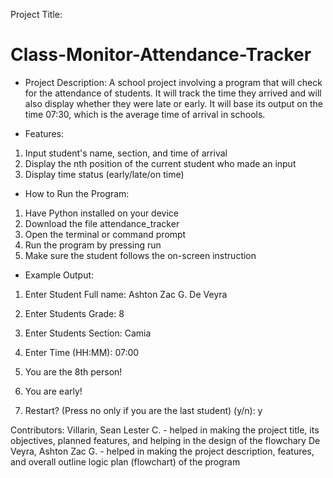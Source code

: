 Project Title:
# Class-Monitor-Attendance-Tracker

- Project Description:
A school project involving a program that will check for the attendance of students. It will track the time they arrived and will also display whether they were late or early. It will base its output on the time 07:30, which is the average time of arrival in schools.

- Features:
1. Input student's name, section, and time of arrival
2. Display the nth position of the current student who made an input
3. Display time status (early/late/on time)

- How to Run the Program:
1. Have Python installed on your device
2. Download the file attendance_tracker
3. Open the terminal or command prompt
4. Run the program by pressing run
5. Make sure the student follows the on-screen instruction

- Example Output:
1. Enter Student Full name: Ashton Zac G. De Veyra
2. Enter Students Grade: 8
3. Enter Students Section: Camia
4. Enter Time (HH:MM): 07:00
5. You are the 8th person!
6. You are early!

7. Restart? (Press no only if you are the last student) (y/n): y

  Contributors:
  Villarin, Sean Lester C. - helped in making the project title, its objectives, planned features, and helping in the design of the flowchary
  De Veyra, Ashton Zac G. - helped in making the project description, features, and overall outline logic plan (flowchart) of the program

